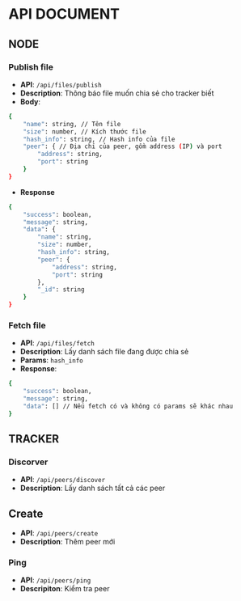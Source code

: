 # API DOCUMENT

## NODE

### Publish file
- __API__: `/api/files/publish`
- __Description__: Thông báo file muốn chia sẻ cho tracker biết
- __Body__:
```bash
{
    "name": string, // Tên file
    "size": number, // Kích thước file
    "hash_info": string, // Hash info của file
    "peer": { // Địa chỉ của peer, gồm address (IP) và port
        "address": string, 
        "port": string
    }
}
```
- __Response__
```bash
{
    "success": boolean,
    "message": string,
    "data": {
        "name": string,
        "size": number,
        "hash_info": string,
        "peer": {
            "address": string,
            "port": string
        },
        "_id": string
    }
}
```

### Fetch file
- __API__: `/api/files/fetch`
- __Description__: Lấy danh sách file đang được chia sẻ
- __Params__: `hash_info`
- __Response__:
```bash
{
    "success": boolean,
    "message": string,
    "data": [] // Nếu fetch có và không có params sẽ khác nhau
}
```
## TRACKER

### Discorver
- __API__: `/api/peers/discover`
- __Description__: Lấy danh sách tất cả các peer

## Create
- __API__: `/api/peers/create`
- __Description__: Thêm peer mới

### Ping
- __API__: `/api/peers/ping`
- __Descripiton__: Kiểm tra peer